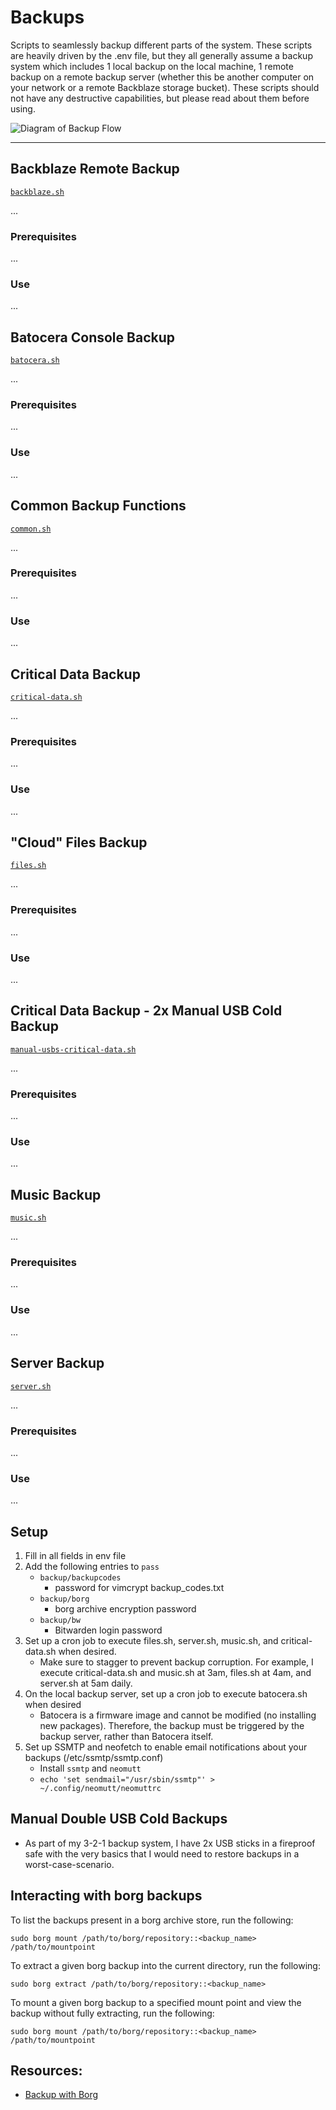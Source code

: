 # Backups

Scripts to seamlessly backup different parts of the system.
These scripts are heavily driven by the .env file, but they all generally assume a backup system which includes 1 local backup on the local machine, 1 remote backup on a remote backup server (whether this be another computer on your network or a remote Backblaze storage bucket).
These scripts should not have any destructive capabilities, but please read about them before using.



![Diagram of Backup Flow](backup-diagram.png)



---

## Backblaze Remote Backup
[`backblaze.sh`](backblaze.sh)

...

### Prerequisites
...

### Use
...


## Batocera Console Backup
[`batocera.sh`](batocera.sh)

...

### Prerequisites
...

### Use
...


## Common Backup Functions
[`common.sh`](common.sh)

...

### Prerequisites
...

### Use
...


## Critical Data Backup
[`critical-data.sh`](critical-data.sh)

...

### Prerequisites
...

### Use
...


## "Cloud" Files Backup
[`files.sh`](files.sh)

...

### Prerequisites
...

### Use
...


## Critical Data Backup - 2x Manual USB Cold Backup
[`manual-usbs-critical-data.sh`](manual-usbs-critical-data.sh)

...

### Prerequisites
...

### Use
...


## Music Backup
[`music.sh`](music.sh)

...

### Prerequisites
...

### Use
...


## Server Backup
[`server.sh`](server.sh)

...

### Prerequisites
...

### Use
...









## Setup
1. Fill in all fields in env file
2. Add the following entries to `pass`
    - `backup/backupcodes`
        - password for vimcrypt backup_codes.txt
    - `backup/borg`
        - borg archive encryption password
    - `backup/bw`
        - Bitwarden login password
5. Set up a cron job to execute files.sh, server.sh, music.sh, and critical-data.sh when desired.
    - Make sure to stagger to prevent backup corruption. For example, I execute critical-data.sh and music.sh at 3am, files.sh at 4am, and server.sh at 5am daily.
6. On the local backup server, set up a cron job to execute batocera.sh when desired
    - Batocera is a firmware image and cannot be modified (no installing new packages). Therefore, the backup must be triggered by the backup server, rather than Batocera itself.
7. Set up SSMTP and neofetch to enable email notifications about your backups (/etc/ssmtp/ssmtp.conf)
    - Install `ssmtp` and `neomutt`
    - `echo 'set sendmail="/usr/sbin/ssmtp"' > ~/.config/neomutt/neomuttrc`


## Manual Double USB Cold Backups
- As part of my 3-2-1 backup system, I have 2x USB sticks in a fireproof safe with the very basics that I would need to restore backups in a worst-case-scenario.


## Interacting with borg backups
To list the backups present in a borg archive store, run the following:

`sudo borg mount /path/to/borg/repository::<backup_name> /path/to/mountpoint`


To extract a given borg backup into the current directory, run the following:

`sudo borg extract /path/to/borg/repository::<backup_name>`


To mount a given borg backup to a specified mount point and view the backup without fully extracting, run the following:

`sudo borg mount /path/to/borg/repository::<backup_name> /path/to/mountpoint`


## Resources:
- [Backup with Borg](https://jstaf.github.io/2018/03/12/backups-with-borg-rsync.html)

